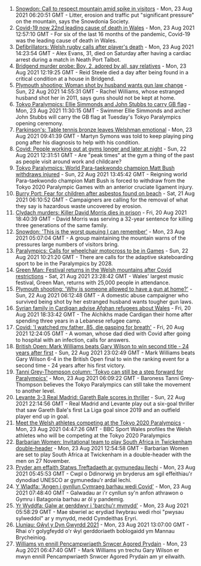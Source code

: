 1. [Snowdon: Call to respect mountain amid spike in visitors](https://www.bbc.co.uk/news/uk-wales-58283816) - Mon, 23 Aug 2021 06:20:51 GMT - Litter, erosion and traffic put "significant pressure" on the mountain, says the Snowdonia Society.
2. [Covid-19 now 22nd leading cause of death in Wales](https://www.bbc.co.uk/news/uk-wales-58304855) - Mon, 23 Aug 2021 12:57:10 GMT - For six of the last 16 months of the pandemic, Covid-19 was the leading cause of death in Wales.
3. [Defibrillators: Welsh rugby calls after player's death](https://www.bbc.co.uk/news/uk-wales-58302827) - Mon, 23 Aug 2021 14:23:54 GMT - Alex Evans, 31, died on Saturday after having a cardiac arrest during a match in Neath Port Talbot.
4. [Bridgend murder probe: Boy, 2, adored by all, say relatives](https://www.bbc.co.uk/news/uk-wales-58305253) - Mon, 23 Aug 2021 12:19:25 GMT - Reid Steele died a day after being found in a critical condition at a house in Bridgend.
5. [Plymouth shooting: Woman shot by husband wants gun law change](https://www.bbc.co.uk/news/uk-wales-58283811) - Sun, 22 Aug 2021 14:55:31 GMT - Rachel Williams, whose estranged husband shot her in 2011, says guns should not be kept at home.
6. [Tokyo Paralympics: Ellie Simmonds and John Stubbs to carry GB flag](https://www.bbc.co.uk/sport/disability-sport/58303759) - Mon, 23 Aug 2021 11:30:15 GMT - Swimmer Ellie Simmonds and archer John Stubbs will carry the GB flag at Tuesday's Tokyo Paralympics opening ceremony.
7. [Parkinson's: Table tennis bronze leaves Welshman emotional](https://www.bbc.co.uk/news/uk-wales-58303655) - Mon, 23 Aug 2021 09:41:39 GMT - Martyn Symons was told to keep playing ping pong after his diagnosis to help with his condition.
8. [Covid: People working out at gyms longer and later at night](https://www.bbc.co.uk/news/uk-wales-58260865) - Sun, 22 Aug 2021 12:31:51 GMT - Are "peak times" at the gym a thing of the past as people visit around work and childcare?
9. [Tokyo Paralympics: World Para-taekwondo champion Matt Bush withdraws injured](https://www.bbc.co.uk/sport/disability-sport/58299215) - Sun, 22 Aug 2021 13:45:42 GMT - Reigning world Para-taekwondo champion Matt Bush is forced to withdraw from the Tokyo 2020 Paralympic Games with an anterior cruciate ligament injury.
10. [Burry Port: Fear for children after asbestos found on beach](https://www.bbc.co.uk/news/uk-wales-58144670) - Sat, 21 Aug 2021 06:10:52 GMT - Campaigners are calling for the removal of what they say is hazardous waste uncovered by erosion.
11. [Clydach murders: Killer David Morris dies in prison](https://www.bbc.co.uk/news/uk-wales-58285620) - Fri, 20 Aug 2021 18:40:39 GMT - David Morris was serving a 32-year sentence for killing three generations of the same family.
12. [Snowdon: 'This is the worst queuing I can remember'](https://www.bbc.co.uk/news/uk-wales-58284171) - Mon, 23 Aug 2021 05:07:04 GMT - A group maintaining the mountain warns of the pressures large numbers of visitors bring.
13. [Paralympics: Calls for wheelchair motocross to be in Games](https://www.bbc.co.uk/news/uk-england-manchester-58297582) - Sun, 22 Aug 2021 10:21:20 GMT - There are calls for the adaptive skateboarding sport to be in the Paralympics by 2028.
14. [Green Man: Festival returns in the Welsh mountains after Covid restrictions](https://www.bbc.co.uk/news/entertainment-arts-58282999) - Sat, 21 Aug 2021 23:28:42 GMT - Wales' largest music festival, Green Man, returns with 25,000 people in attendance.
15. [Plymouth shooting: 'Why is someone allowed to have a gun at home?'](https://www.bbc.co.uk/news/uk-wales-58283814) - Sun, 22 Aug 2021 06:12:48 GMT - A domestic abuse campaigner who survived being shot by her estranged husband wants tougher gun laws.
16. [Syrian family in Cardigan advise Afghan refugees about Wales](https://www.bbc.co.uk/news/uk-wales-58285615) - Fri, 20 Aug 2021 18:33:42 GMT - The Alchikhs made Cardigan their home after spending three years in a Lebanese refugee camp.
17. [Covid: 'I watched my father, 85, die gasping for breath'](https://www.bbc.co.uk/news/uk-wales-58278351) - Fri, 20 Aug 2021 12:24:05 GMT - A woman, whose dad died with Covid after going to hospital with an infection, calls for answers.
18. [British Open: Mark Williams beats Gary Wilson to win second title - 24 years after first](https://www.bbc.co.uk/sport/snooker/58301127) - Sun, 22 Aug 2021 23:02:49 GMT - Mark Williams beats Gary Wilson 6-4 in the British Open final to win the ranking event for a second time - 24 years after his first victory.
19. [Tanni Grey-Thompson column: 'Tokyo can still be a step forward for Paralympics'](https://www.bbc.co.uk/sport/disability-sport/58266243) - Mon, 23 Aug 2021 06:09:22 GMT - Baroness Tanni Grey-Thompson believes the Tokyo Paralympics can still take the movement to another level.
20. [Levante 3-3 Real Madrid: Gareth Bale scores in thriller](https://www.bbc.co.uk/sport/football/58300956) - Sun, 22 Aug 2021 22:14:56 GMT - Real Madrid and Levante play out a six-goal thriller that saw Gareth Bale's first La Liga goal since 2019 and an outfield player end up in goal.
21. [Meet the Welsh athletes competing at the Tokyo 2020 Paralympics](https://www.bbc.co.uk/sport/disability-sport/58292355) - Mon, 23 Aug 2021 04:47:26 GMT - BBC Sport Wales profiles the Welsh athletes who will be competing at the Tokyo 2020 Paralympics
22. [Barbarian Women: Invitational team to play South Africa in Twickenham double-header](https://www.bbc.co.uk/sport/rugby-union/58303562) - Mon, 23 Aug 2021 12:54:58 GMT - Barbarian Women are set to play South Africa at Twickenham in a double-header with the men on 27 November.
23. [Pryder am effaith Statws Treftadaeth ar gymunedau llechi](https://www.bbc.co.uk/newyddion/58235400) - Mon, 23 Aug 2021 05:45:53 GMT - Cwpl o Ddinorwig yn bryderus am sgil effeithiau'r dynodiad UNESCO ar gymunedau'r ardal lechi.
24. [Y Wladfa: 'Angen i gynllun Cymraeg barhau wedi Covid'](https://www.bbc.co.uk/newyddion/58299397) - Mon, 23 Aug 2021 07:48:40 GMT - Galwadau ar i'r cynllun sy'n anfon athrawon o Gymru i Batagonia barhau ar ôl y pandemig.
25. [Yr Wyddfa: Galw ar gerddwyr i 'barchu'r mynydd'](https://www.bbc.co.uk/newyddion/58299396) - Mon, 23 Aug 2021 05:58:29 GMT - Mae sbwriel ac erydiad llwybrau wedi rhoi "pwysau sylweddol" ar y mynydd, medd Cymdeithas Eryri.
26. [Lluniau: Gŵyl y Dyn Gwyrdd 2021](https://www.bbc.co.uk/newyddion/58305385) - Mon, 23 Aug 2021 13:07:00 GMT - Rhai o'r golygfeydd o'r ŵyl gerddoriaeth boblogaidd ym Mannau Brycheiniog.
27. [Williams yn ennill Pencampwriaeth Snwcer Agored Prydain](https://www.bbc.co.uk/newyddion/58302742) - Mon, 23 Aug 2021 06:47:40 GMT - Mark Williams yn trechu Gary Wilson er mwyn ennill Pencampwriaeth Snwcer Agored Prydain am yr eilwaith.
